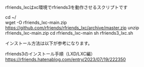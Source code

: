 rfriends_lxcはxc環境でrfriends3を動作させるスクリプトです  
  
cd ~/  
wget -O rfriends_lxc-main.zip https://github.com/rfriends/rfriends_lxc/archive/master.zip
unzip rfriends_lxc-main.zip
cd rfriends_lxc-main
sh rfriends3_lxc.sh  
  
インストール方法は以下が参考になります。  

rfriends3のインストール手順（LXD/LXC編）  
https://rfriends.hatenablog.com/entry/2023/07/19/222350
